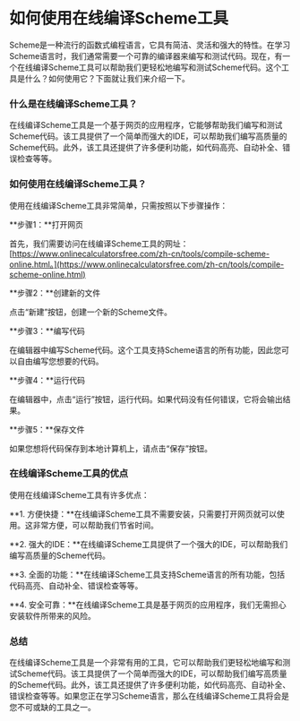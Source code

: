 如何使用在线编译Scheme工具
================

Scheme是一种流行的函数式编程语言，它具有简洁、灵活和强大的特性。在学习Scheme语言时，我们通常需要一个可靠的编译器来编写和测试代码。现在，有一个在线编译Scheme工具可以帮助我们更轻松地编写和测试Scheme代码。这个工具是什么？如何使用它？下面就让我们来介绍一下。

### 什么是在线编译Scheme工具？

在线编译Scheme工具是一个基于网页的应用程序，它能够帮助我们编写和测试Scheme代码。该工具提供了一个简单而强大的IDE，可以帮助我们编写高质量的Scheme代码。此外，该工具还提供了许多便利功能，如代码高亮、自动补全、错误检查等等。

### 如何使用在线编译Scheme工具？

使用在线编译Scheme工具非常简单，只需按照以下步骤操作：

**步骤1：**打开网页

首先，我们需要访问在线编译Scheme工具的网址：[https://www.onlinecalculatorsfree.com/zh-cn/tools/compile-scheme-online.html。](https://www.onlinecalculatorsfree.com/zh-cn/tools/compile-scheme-online.html)

**步骤2：**创建新的文件

点击“新建”按钮，创建一个新的Scheme文件。

**步骤3：**编写代码

在编辑器中编写Scheme代码。这个工具支持Scheme语言的所有功能，因此您可以自由编写您想要的代码。

**步骤4：**运行代码

在编辑器中，点击“运行”按钮，运行代码。如果代码没有任何错误，它将会输出结果。

**步骤5：**保存文件

如果您想将代码保存到本地计算机上，请点击“保存”按钮。

### 在线编译Scheme工具的优点

使用在线编译Scheme工具有许多优点：

**1. 方便快捷：**在线编译Scheme工具不需要安装，只需要打开网页就可以使用。这非常方便，可以帮助我们节省时间。

**2. 强大的IDE：**在线编译Scheme工具提供了一个强大的IDE，可以帮助我们编写高质量的Scheme代码。

**3. 全面的功能：**在线编译Scheme工具支持Scheme语言的所有功能，包括代码高亮、自动补全、错误检查等等。

**4. 安全可靠：**在线编译Scheme工具是基于网页的应用程序，我们无需担心安装软件所带来的风险。

### 总结

在线编译Scheme工具是一个非常有用的工具，它可以帮助我们更轻松地编写和测试Scheme代码。该工具提供了一个简单而强大的IDE，可以帮助我们编写高质量的Scheme代码。此外，该工具还提供了许多便利功能，如代码高亮、自动补全、错误检查等等。如果您正在学习Scheme语言，那么在线编译Scheme工具将会是您不可或缺的工具之一。